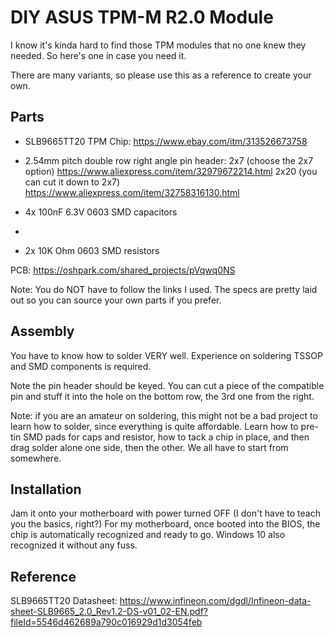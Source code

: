 
DIY ASUS TPM-M R2.0 Module
=========

I know it's kinda hard to find those TPM modules that no one knew they needed. So here's one in case you need it.

There are many variants, so please use this as a reference to create your own.


Parts
--------
- SLB9665TT20 TPM Chip:
https://www.ebay.com/itm/313526673758

- 2.54mm pitch double row right angle pin header:
2x7 (choose the 2x7 option) 
https://www.aliexpress.com/item/32979672214.html
2x20 (you can cut it down to 2x7) 
https://www.aliexpress.com/item/32758316130.html

- 4x 100nF 6.3V 0603 SMD capacitors
- 
- 2x 10K Ohm 0603 SMD resistors

PCB: 
https://oshpark.com/shared_projects/pVqwq0NS

Note: You do NOT have to follow the links I used. The specs are pretty laid out so you can source your own parts if you prefer.

Assembly
--------
You have to know how to solder VERY well. Experience on soldering TSSOP and SMD components is required.

Note the pin header should be keyed. You can cut a piece of the compatible pin and stuff it into the hole on the bottom row, the 3rd one from the right.

Note: if you are an amateur on soldering, this might not be a bad project to learn how to solder, since everything is quite affordable. Learn how to pre-tin SMD pads for caps and resistor, how to tack a chip in place, and then drag solder alone one side, then the other. We all have to start from somewhere.

Installation
-------
Jam it onto your motherboard with power turned OFF (I don't have to teach you the basics, right?) For my motherboard, once booted into the BIOS, the chip is automatically recognized and ready to go. Windows 10 also recognized it without any fuss.


Reference
-------
SLB9665TT20 Datasheet: 
https://www.infineon.com/dgdl/Infineon-data-sheet-SLB9665_2.0_Rev1.2-DS-v01_02-EN.pdf?fileId=5546d462689a790c016929d1d3054feb
